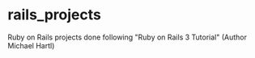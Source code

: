# rails_projects
Ruby on Rails projects done following "Ruby on Rails 3 Tutorial" (Author Michael Hartl)
